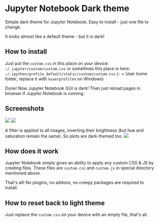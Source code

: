 # Jupyter Notebook Dark theme
Simple dark theme for Jupyter Notebook. Easy to install - just one file to change.

It looks almost like a default theme - but it is dark!

## How to install
Just put the `custom.css` in this place on your device:
```~/.jupyter/custom/custom.css```
or sometimes this place is here:
```~/.ipython/profile_default/static/custom/custom.css```
(`~` = User home folder, replace it with `%userprofile%` on Windows)

Done! Now Jupyter Notebook GUI is dark!
Then just reload pages in browser if Jupyter Notebook is running.

## Screenshots
<img src="https://i.imgur.com/xAU5Pvc.png">
<img src="https://i.imgur.com/B1RNZMu.png">

A filter is applied to all images, inverting their brightness (but hue and saturation remain the same). So plots are dark-themed too.
<img src="https://i.imgur.com/HbY1K3P.png">

## How does it work
Jupyter Notebook simply gives an ability to apply any custom CSS & JS by creating files. These files are `custom.css` and `custom.js` in special directory mentioned above.

That's all! No plugins, no addons, no creepy packages are required to install.

## How to reset back to light theme
Just replace the `custom.css` on your device with an empty file, that's all.
